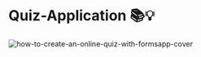 # Quiz-Application 📚💡

![how-to-create-an-online-quiz-with-formsapp-cover](https://github.com/user-attachments/assets/29fe2f20-11da-4928-bd79-8e30195470e9)

